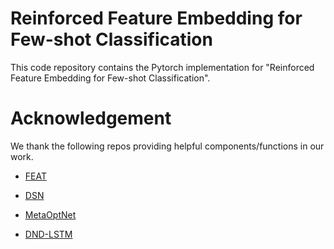 # Reinforced Feature Embedding for Few-shot Classification
This code repository contains the Pytorch implementation for "Reinforced Feature Embedding for Few-shot Classification".
# Acknowledgement
We thank the following repos providing helpful components/functions in our work.
- [FEAT](https://github.com/Sha-Lab/FEAT)
* [DSN](https://github.com/chrysts/dsn_fewshot)
+ [MetaOptNet](https://github.com/kjunelee/MetaOptNet)
- [DND-LSTM](https://github.com/qihongl/dnd-lstm)
